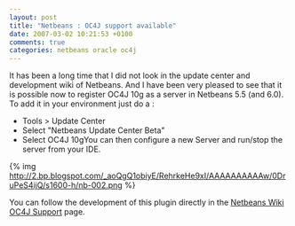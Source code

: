 ```yaml
---
layout: post
title: "Netbeans : OC4J support available"
date: 2007-03-02 10:21:53 +0100
comments: true
categories: netbeans oracle oc4j
---
```

It has been a long time that I did not look in the update center and development wiki of Netbeans. And I have been very pleased to see that it is possible now to register OC4J 10g as a server in Netbeans 5.5 (and 6.0). To add it in your environment just do a :

*   Tools > Update Center
*   Select "Netbeans Update Center Beta"
*   Select OC4J 10gYou can then configure a new Server and run/stop the server from your IDE.

{% img http://2.bp.blogspot.com/_aoQgQ1obiyE/RehrkeHe9xI/AAAAAAAAAAw/0DruPeS4ijQ/s1600-h/nb-002.png %}

You can follow the development of this plugin directly in the [Netbeans Wiki OC4J Support](http://wiki.netbeans.org/wiki/view/OC4JSupport) page.
